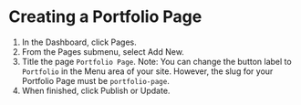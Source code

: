 # Creating a Portfolio Page

1. In the Dashboard, click Pages.
2. From the Pages submenu, select Add New.
3. Title the page `Portfolio Page`. Note: You can change the button label to `Portfolio` in the Menu area of your site. However, the slug for your Portfolio Page must be `portfolio-page`.
4. When finished, click Publish or Update.


